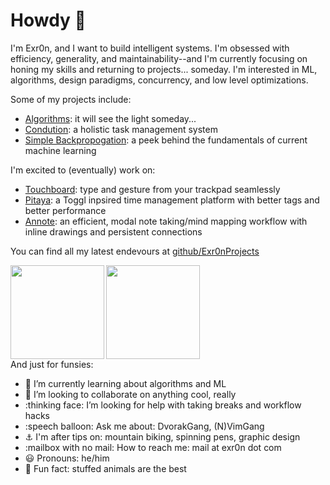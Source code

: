 # Howdy :wave:

I'm Exr0n, and I want to build intelligent systems. I'm obsessed with efficiency, generality, and maintainability--and I'm currently focusing on honing my skills and returning to projects... someday. I'm interested in ML, algorithms, design paradigms, concurrency, and low level optimizations.

Some of my projects include:
- [Algorithms](http://tinyurl.com/yd4m55e): it will see the light someday...
- [Condution](condution.com): a holistic task management system
- [Simple Backpropogation](exr0nprojects/neural_net_cpp): a peek behind the fundamentals of current machine learning

I'm excited to (eventually) work on:
- [Touchboard](exr0nprojects/touchboard): type and gesture from your trackpad seamlessly
- [Pitaya](exr0nprojects/pitaya): a Toggl inpsired time management platform with better tags and better performance
- [Annote](exr0nprojects/annote): an efficient, modal note taking/mind mapping workflow with inline drawings and persistent connections

You can find all my latest endevours at [github/Exr0nProjects](https://github.com/exr0nprojects)


<a href="https://github.com/anuraghazra/github-readme-stats">
    <img align="left" height="150em" src="https://github-readme-stats.vercel.app/api?username=exr0n&show_icons=true&theme=dark&count_private=true" />
</a>
<a href="https://github.com/anuraghazra/github-readme-stats">
    <img align="left" height="150em" src="https://github-readme-stats.vercel.app/api/top-langs/?username=exr0n&theme=dark&layout=compact&count_private=true" />
</a>
<br><br><br><br><br><br><br><br>

And just for funsies:

- 🌱 I’m currently learning about algorithms and ML
- 👯 I’m looking to collaborate on anything cool, really
- :thinking face: I’m looking for help with taking breaks and workflow hacks
- :speech balloon: Ask me about: DvorakGang, (N)VimGang
- :anchor: I'm after tips on: mountain biking, spinning pens, graphic design
- :mailbox with no mail: How to reach me: mail at exr0n dot com
- :smiley: Pronouns: he/him
- :penguin: Fun fact: stuffed animals are the best

